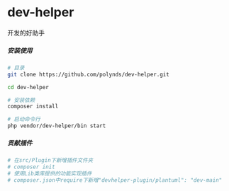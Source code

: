 # dev-helper
开发的好助手

##### 安装使用

```bash
# 目录
git clone https://github.com/polynds/dev-helper.git

cd dev-helper

# 安装依赖
composer install

# 启动命令行
php vendor/dev-helper/bin start
```

##### 贡献插件

```bash
# 在src/Plugin下新增插件文件夹
# composer init
# 使用Lib类库提供的功能实现插件
# composer.json中require下新增"devhelper-plugin/plantuml": "dev-main"
```